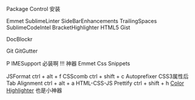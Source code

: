 Package Control 安装

<!-- 参考 -->
<!-- https://packagecontrol.io/browse/popular -->
<!-- http://www.cnblogs.com/hykun/p/sublimeText3.html -->
<!-- http://www.cnblogs.com/lhb25/p/sublime-text-package-manager.html -->


Emmet
Sublime​Linter
SideBarEnhancements
TrailingSpaces
SublimeCodeIntel
BracketHighlighter
HTML5
Gist

<!-- https://packagecontrol.io/packages/DocBlockr -->
<!-- http://qianduanblog.com/post/sublime-text-3-plugin-docblockr-javascript-comments-specification.html -->
DocBlockr
<!-- http://www.cnblogs.com/owenChen/archive/2012/12/28/2837450.html -->
<!-- 简直太爽了 -->
Git
GitGutter


P
IMESupport			必装啊 !!! 神器
Emmet Css Snippets

JSFormat			ctrl + alt + f
CSScomb				ctrl + shift + c
Autoprefixer		CSS3属性后 Tab
Alignment			ctrl + alt + a
HTML-CSS-JS Prettify ctrl + shift + h
[Color Highlighter](https://github.com/Monnoroch/ColorHighlighter) 也是小神器




